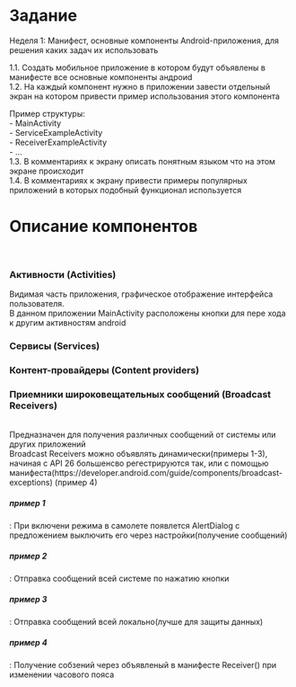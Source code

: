 <h1>Задание</h1>
 Неделя 1: Манифест, основные компоненты Android-приложения, для решения каких задач их использовать<br>

1.1. Создать мобильное приложение в котором будут объявлены в манифесте все основные компоненты андроиd<br>
1.2. На каждый компонент нужно в приложении завести отдельный экран на котором привести пример использования этого компонента

Пример структуры:<br>
             - MainActivity <br>
                     - ServiceExampleActivity<br>
                     - ReceiverExampleActivity<br>
                     - ...<br>
1.3. В комментариях к экрану описать понятным языком что на этом экране происходит<br>
1.4. В комментариях к экрану привести примеры популярных приложений в которых подобный функционал используется<br>

<h1>Описание компонентов</h1><br>
<h3>Активности (Activities)</h3>
Видимая часть приложения, графическое отображение интерфейса пользователя.<br>
В данном приложении MainActivity расположены кнопки для пере хода к другим активностям android<br>

<h3>Сервисы (Services)<h3>

<h3>Контент-провайдеры (Content providers)<h3>

<h3>Приемники широковещательных сообщений (Broadcast Receivers)</h3><br>
Предназначен для получения различных сообщений от системы или других приложений<br>
Broadcast Receivers можно объявлять динамически(примеры 1-3), начиная с API 26 большенсво регестрируются так,
или с помощью манифеста(https://developer.android.com/guide/components/broadcast-exceptions) (пример 4)<br>
<h5>пример 1</h5>: При включени режима в самолете появлется AlertDialog с предложением выключить его через настройки(получение сообщений)<br>
<h5>пример 2</h5>: Отправка сообщений всей системе по нажатию кнопки<br>
<h5>пример 3</h5>: Отправка сообщений всей локально(лучше для защиты данных)<br>
<h5>пример 4</h5>: Получение собзений через объявленый в манифесте Receiver() при изменении часового пояса<br>
